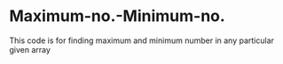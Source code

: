 # Maximum-no.-Minimum-no.
This code is for finding maximum and minimum number in any particular given array
